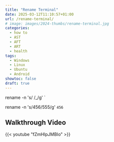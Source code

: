 ```yaml
---
title: "Rename Terminal"
date: 2025-03-12T11:10:57+01:00
url: /rename-terminal/
# image: images/2024-thumbs/rename-terminal.jpg
categories: 
  - how to
  - AST
  - AFT
  - ART
  - health
tags: 
  - Windows
  - Linux
  - Ubuntu
  - Android
showtoc: false
draft: true
---
```


rename -n 's/ /_/g' `

<!-- Rename 456 to 555 in all files containing 456 -->
rename -n 's/456/555/g' `456`

## Walkthrough Video

{{< youtube "fZmHlpJMBIo" >}}